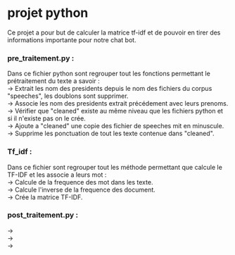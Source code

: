 # projet python
Ce projet a pour but de calculer la matrice tf-idf et de pouvoir en tirer des informations importante pour notre chat bot.

### pre_traitement.py : 
Dans ce fichier python sont regrouper tout les fonctions permettant le prétraitement du texte a savoir :  
->  Extrait les nom des presidents depuis le nom des fichiers du corpus "speeches", les doublons sont supprimer.   
->  Associe les nom des presidents extrait précédement avec leurs prenoms.  
->  Vérifier que "cleaned" existe au même niveau que les fichiers python et si il n'existe pas on le crée.    
->  Ajoute a "cleaned" une copie des fichier de speeches mit en minuscule.    
->  Supprime les ponctuation de tout les texte contenue dans "cleaned".       
  
### Tf_idf : 
Dans ce fichier sont regrouper tout les méthode permettant que calcule le TF-IDF et les associe a leurs mot :  
->  Calcule de la frequence des mot dans les texte.  
->  Calcule l'inverse de la frequence des document.  
->  Crée la matrice TF-IDF.

### post_traitement.py :  
->  
->  
->  


